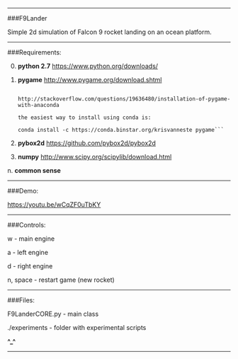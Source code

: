 ______________________________________________

###F9Lander

Simple 2d simulation of Falcon 9 rocket landing on an ocean platform.

______________________________________________

###Requirements:

0. **python 2.7**
https://www.python.org/downloads/

1. **pygame**
http://www.pygame.org/download.shtml

    ```installation of pygame with anaconda:

    http://stackoverflow.com/questions/19636480/installation-of-pygame-with-anaconda

    the easiest way to install using conda is:

    conda install -c https://conda.binstar.org/krisvanneste pygame```

2. **pybox2d**
https://github.com/pybox2d/pybox2d

3. **numpy**
http://www.scipy.org/scipylib/download.html

n. **common sense**

______________________________________________

###Demo:

https://youtu.be/wCqZF0uTbKY

______________________________________________

###Controls:

w - main engine

a - left engine

d - right engine

n, space - restart game (new rocket)

______________________________________________

###Files:

F9LanderCORE.py - main class

./experiments - folder with experimental scripts

**^_^**
______________________________________________
